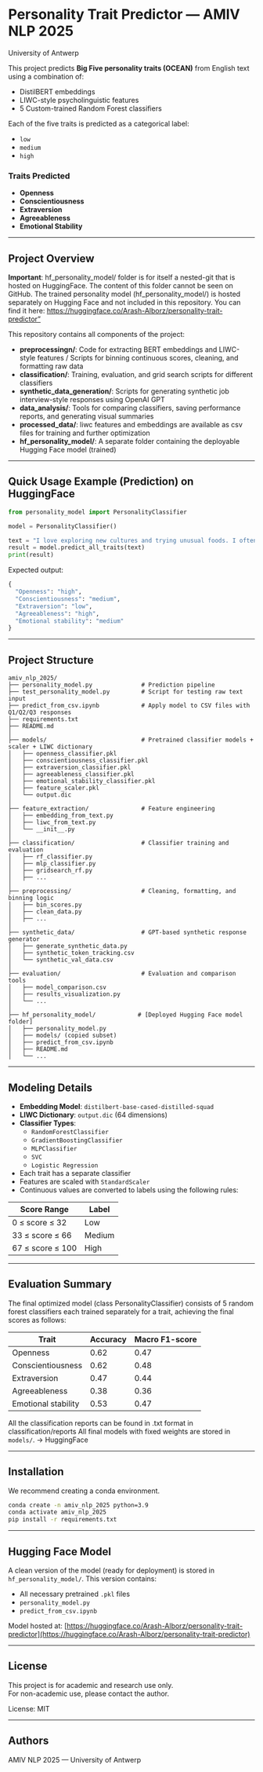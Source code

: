 # Personality Trait Predictor — AMIV NLP 2025
University of Antwerp

This project predicts **Big Five personality traits (OCEAN)** from English text using a combination of:

- DistilBERT embeddings  
- LIWC-style psycholinguistic features  
- 5 Custom-trained Random Forest classifiers

Each of the five traits is predicted as a categorical label:
- `low`  
- `medium`  
- `high`

### Traits Predicted
- **Openness**
- **Conscientiousness**
- **Extraversion**
- **Agreeableness**
- **Emotional Stability**

---

## Project Overview

**Important**: hf_personality_model/ folder is for itself a nested-git that is hosted on HuggingFace. The content of this folder cannot be seen on GitHub.
The trained personality model (hf_personality_model/) is hosted separately on Hugging Face and not included in this repository. You can find it here: https://huggingface.co/Arash-Alborz/personality-trait-predictor”

This repository contains all components of the project:

- **preprocessingn/**: Code for extracting BERT embeddings and LIWC-style features / Scripts for binning continuous scores, cleaning, and formatting raw data
- **classification/**: Training, evaluation, and grid search scripts for different classifiers
- **synthetic_data_generation/**: Scripts for generating synthetic job interview-style responses using OpenAI GPT
- **data_analysis/**: Tools for comparing classifiers, saving performance reports, and generating visual summaries
- **processed_data/**: liwc features and embeddings are available as csv files for training and further optimization
- **hf_personality_model/**: A separate folder containing the deployable Hugging Face model (trained)

---

## Quick Usage Example (Prediction) on HuggingFace

```python
from personality_model import PersonalityClassifier

model = PersonalityClassifier()

text = "I love exploring new cultures and trying unusual foods. I often seek out unfamiliar ideas and perspectives."
result = model.predict_all_traits(text)
print(result)
```

Expected output:
```python
{
  "Openness": "high",
  "Conscientiousness": "medium",
  "Extraversion": "low",
  "Agreeableness": "high",
  "Emotional stability": "medium"
}
```

---

## Project Structure

```
amiv_nlp_2025/
├── personality_model.py              # Prediction pipeline
├── test_personality_model.py         # Script for testing raw text input
├── predict_from_csv.ipynb            # Apply model to CSV files with Q1/Q2/Q3 responses
├── requirements.txt
├── README.md
│
├── models/                           # Pretrained classifier models + scaler + LIWC dictionary
│   ├── openness_classifier.pkl
│   ├── conscientiousness_classifier.pkl
│   ├── extraversion_classifier.pkl
│   ├── agreeableness_classifier.pkl
│   ├── emotional_stability_classifier.pkl
│   ├── feature_scaler.pkl
│   └── output.dic
│
├── feature_extraction/               # Feature engineering
│   ├── embedding_from_text.py
│   ├── liwc_from_text.py
│   └── __init__.py
│
├── classification/                   # Classifier training and evaluation
│   ├── rf_classifier.py
│   ├── mlp_classifier.py
│   ├── gridsearch_rf.py
│   ├── ...
│
├── preprocessing/                    # Cleaning, formatting, and binning logic
│   ├── bin_scores.py
│   ├── clean_data.py
│   ├── ...
│
├── synthetic_data/                   # GPT-based synthetic response generator
│   ├── generate_synthetic_data.py
│   ├── synthetic_token_tracking.csv
│   └── synthetic_val_data.csv
│
├── evaluation/                       # Evaluation and comparison tools
│   ├── model_comparison.csv
│   ├── results_visualization.py
│   └── ...
│
├── hf_personality_model/            # [Deployed Hugging Face model folder]
│   ├── personality_model.py
│   ├── models/ (copied subset)
│   ├── predict_from_csv.ipynb
│   ├── README.md
│   └── ...
```

---

## Modeling Details

- **Embedding Model**: `distilbert-base-cased-distilled-squad`
- **LIWC Dictionary**: `output.dic` (64 dimensions)
- **Classifier Types**:
  - `RandomForestClassifier`
  - `GradientBoostingClassifier`
  - `MLPClassifier`
  - `SVC`
  - `Logistic Regression`
- Each trait has a separate classifier
- Features are scaled with `StandardScaler`
- Continuous values are converted to labels using the following rules:

| Score Range       | Label   |
|-------------------|---------|
| 0 ≤ score ≤ 32    | Low     |
| 33 ≤ score ≤ 66   | Medium  |
| 67 ≤ score ≤ 100  | High    |

---

## Evaluation Summary

The final optimized model (class PersonalityClassifier) consists of 5 random forest classifiers each trained separately for a trait, achieving the final scores as follows:

| Trait               | Accuracy | Macro F1-score |
|---------------------|----------|----------------|
| Openness            | 0.62     | 0.47           |
| Conscientiousness   | 0.62     | 0.48           |
| Extraversion        | 0.47     | 0.44           |
| Agreeableness       | 0.38     | 0.36           |
| Emotional stability | 0.53     | 0.47           |

All the classification reports can be found in .txt format in classification/reports
All final models with fixed weights are stored in `models/`. -> HuggingFace

---

## Installation

We recommend creating a conda environment.

```bash
conda create -n amiv_nlp_2025 python=3.9
conda activate amiv_nlp_2025
pip install -r requirements.txt
```

---

## Hugging Face Model

A clean version of the model (ready for deployment) is stored in `hf_personality_model/`. This version contains:
- All necessary pretrained `.pkl` files
- `personality_model.py`
- `predict_from_csv.ipynb`

Model hosted at: [https://huggingface.co/Arash-Alborz/personality-trait-predictor](https://huggingface.co/Arash-Alborz/personality-trait-predictor)

---

## License

This project is for academic and research use only.  
For non-academic use, please contact the author.

License: MIT

---

## Authors 
AMIV NLP 2025 — University of Antwerp